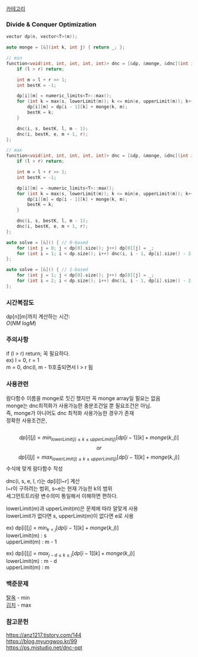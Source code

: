 [카테고리](/README.md)
### Divide & Conquer Optimization
```cpp
vector dp(n, vector<T>(m));

auto monge = [&](int k, int j) { return _; };

// min
function<void(int, int, int, int, int)> dnc = [&dp, &monge, &dnc](int i, int s, int e, int l, int r) {
    if (l > r) return;

    int m = l + r >> 1;
    int bestK = -1;

    dp[i][m] = numeric_limits<T>::max();
    for (int k = max(s, lowerLimit(m)); k <= min(e, upperLimit(m)); k++) if (dp[i][m] > dp[i - 1][k] + monge(k, m)) {
        dp[i][m] = dp[i - 1][k] + monge(k, m);
        bestK = k;
    }

    dnc(i, s, bestK, l, m - 1);
    dnc(i, bestK, e, m + 1, r);
};

// max
function<void(int, int, int, int, int)> dnc = [&dp, &monge, &dnc](int i, int s, int e, int l, int r) {
    if (l > r) return;

    int m = l + r >> 1;
    int bestK = -1;

    dp[i][m] = -numeric_limits<T>::max();
    for (int k = max(s, lowerLimit(m)); k <= min(e, upperLimit(m)); k++) if (dp[i][m] < dp[i - 1][k] + monge(k, m)) {
        dp[i][m] = dp[i - 1][k] + monge(k, m);
        bestK = k;
    }

    dnc(i, s, bestK, l, m - 1);
    dnc(i, bestK, e, m + 1, r);
};

auto solve = [&]() { // 0-based
    for (int j = 0; j < dp[0].size(); j++) dp[0][j] = _;
    for (int i = 1; i < dp.size(); i++) dnc(i, i - 1, dp[i].size() - 2, i, dp[i].size() - 1);
};

auto solve = [&]() { // 1-based
    for (int j = 1; j < dp[0].size(); j++) dp[0][j] = _;
    for (int i = 2; i < dp.size(); i++) dnc(i, i - 1, dp[i].size() - 2, i, dp[i].size() - 1);
};
```
### 시간복잡도 
dp[n][m]까지 계산하는 시간:   
$O(NM~logM)$   

### 주의사항
if (l > r) return; 꼭 필요하다.   
ex) l = 0, r = 1   
m = 0, dnc(l, m - 1)호출되면서 l > r 됨   

### 사용관련
람다함수 이름을 monge로 짓긴 했지만 꼭 monge array일 필요는 없음   
monge는 dnc최적화가 사용가능한 충분조건일 뿐 필요조건은 아님.   
즉, monge가 아니어도 dnc 최적화 사용가능한 경우가 존재   
정확한 사용조건은,   
```md
```

$$dp[i][j] = min_{lowerLimit(j) \le k \le upperLimit(j)} \left[ dp[i - 1][k] + monge(k, j) \right]$$
$$or$$
$$dp[i][j] = max_{lowerLimit(j) \le k \le upperLimit(j)} \left[ dp[i - 1][k] + monge(k, j) \right]$$
수식에 맞게 람다함수 작성

dnc(i, s, e, l, r)는 dp[i][l~r] 계산   
l~r이 구하려는 범위, s~e는 현재 가능한 k의 범위   
세그먼트트리랑 변수의미 통일해서 이해하면 편하다.   

lowerLimit(m)과 upperLimit(m)은 문제에 따라 알맞게 사용   
lowerLimit가 없다면 s, upperLimit(m)이 없다면 e로 사용   

ex) dp[i][j] = $min_{k < j} \left[ dp[i - 1][k] + monge(k, j) \right]$   
lowerLimit(m) : s   
upperLimit(m) : m - 1   
   
ex) dp[i][j] = $max_{j-d \le k \le j} \left[ dp[i - 1][k] + monge(k, j) \right]$   
lowerLimit(m) : m - d   
upperLimit(m) : m   

### 백준문제
[탈옥](https://www.acmicpc.net/problem/13261) - min   
[김치](https://www.acmicpc.net/problem/11001) - max   

### 참고문헌
https://anz1217.tistory.com/144   
https://blog.myungwoo.kr/99   
https://ps.mjstudio.net/dnc-opt   